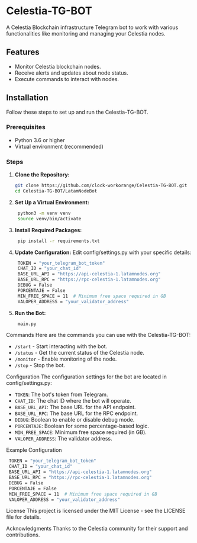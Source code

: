 # Celestia-TG-BOT

A Celestia Blockchain infrastructure Telegram bot to work with various functionalities like monitoring and managing your Celestia nodes.

## Features

- Monitor Celestia blockchain nodes.
- Receive alerts and updates about node status.
- Execute commands to interact with nodes.

## Installation

Follow these steps to set up and run the Celestia-TG-BOT.

### Prerequisites

- Python 3.6 or higher
- Virtual environment (recommended)

### Steps

1. **Clone the Repository:**
   ```bash
   git clone https://github.com/clock-workorange/Celestia-TG-BOT.git
   cd Celestia-TG-BOT/LatamNodeBot

2. **Set Up a Virtual Environment:**
   ```bash
    python3 -m venv venv
    source venv/bin/activate
3. **Install Required Packages:**
   ```bash
    pip install -r requirements.txt

4. **Update Configuration:**
Edit config/settings.py with your specific details:

   ```bash
    TOKEN = "your_telegram_bot_token"
    CHAT_ID = "your_chat_id"
    BASE_URL_API = "https://api-celestia-1.latamnodes.org"
    BASE_URL_RPC = "https://rpc-celestia-1.latamnodes.org"
    DEBUG = False
    PORCENTAJE = False
    MIN_FREE_SPACE = 11  # Minimum free space required in GB
    VALOPER_ADDRESS = "your_validator_address"

5. **Run the Bot:**
   ```bash
    main.py
   
Commands
Here are the commands you can use with the Celestia-TG-BOT:

-  ```/start``` - Start interacting with the bot.
- ```/status``` - Get the current status of the Celestia node.
- ```/monitor``` - Enable monitoring of the node.
- ```/stop``` - Stop the bot.

Configuration
The configuration settings for the bot are located in config/settings.py:

- ```TOKEN```: The bot's token from Telegram.
- ```CHAT_ID```: The chat ID where the bot will operate.
- ```BASE_URL_API```: The base URL for the API endpoint.
- ```BASE_URL_RPC```: The base URL for the RPC endpoint.
- ```DEBUG```: Boolean to enable or disable debug mode.
- ```PORCENTAJE```: Boolean for some percentage-based logic.
- ```MIN_FREE_SPACE```: Minimum free space required (in GB).
- ```VALOPER_ADDRESS```: The validator address.

Example Configuration
   ```bash
    TOKEN = "your_telegram_bot_token"
    CHAT_ID = "your_chat_id"
    BASE_URL_API = "https://api-celestia-1.latamnodes.org"
    BASE_URL_RPC = "https://rpc-celestia-1.latamnodes.org"
    DEBUG = False
    PORCENTAJE = False
    MIN_FREE_SPACE = 11  # Minimum free space required in GB
    VALOPER_ADDRESS = "your_validator_address"
   ```
License
This project is licensed under the MIT License - see the LICENSE file for details.

Acknowledgments
Thanks to the Celestia community for their support and contributions.
